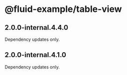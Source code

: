 # @fluid-example/table-view

## 2.0.0-internal.4.4.0

Dependency updates only.

## 2.0.0-internal.4.1.0

Dependency updates only.
